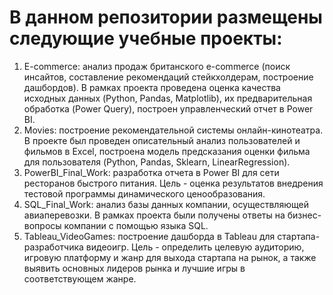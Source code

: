 # В данном репозитории размещены следующие учебные проекты:
1. E-commerce: анализ продаж британского e-commerce (поиск инсайтов, составление рекомендаций стейкхолдерам, построение дашбордов). 
В рамках проекта проведена оценка качества исходных данных (Python, Pandas, Matplotlib), их предварительная обработка (Power Query), построен управленческий отчет в Power BI.
2. Movies: построение рекомендательной системы онлайн-кинотеатра. 
В проекте был проведен описательный анализ пользователей и фильмов в Excel, построена модель предсказания оценки фильма для пользователя (Python, Pandas, Sklearn, LinearRegression).
3. PowerBI_Final_Work: разработка отчета в Power BI для сети ресторанов быстрого питания.
Цель - оценка результатов  внедрения тестовой программы динамического ценообразования.
4. SQL_Final_Work: анализ базы данных компании, осуществляющей авиаперевозки. 
В рамках проекта были получены ответы на бизнес-вопросы компании с помощью языка SQL.
5. Tableau_VideoGames: построение дашборда в Tableau для стартапа-разработчика видеоигр. 
Цель - определить целевую аудиторию, игровую платформу и жанр для выхода стартапа на рынок, 
а также выявить основных лидеров рынка и лучшие игры в соответствующем жанре.
